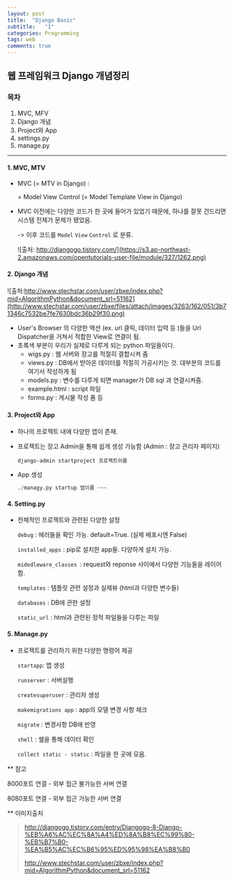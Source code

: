 ```yaml
---
layout: post
title:  "Django Basic"
subtitle:   "1"
categories: Programming
tags: web
comments: true
---
```




## 웹 프레임워크 Django 개념정리

### 목차

1. MVC, MFV
2. Django 개념
3. Project와 App
4. settings.py
5. manage.py



---



#### 1. MVC, MTV

- MVC (= MTV in Django) :

   = Model View Control (= Model Template View in Django)

- MVC 이전에는 다양한 코드가 한 곳에 들어가 있었기 때문에, 하나를 잘못 건드리면 시스템 전체가 문제가 됐었음. 

   -> 이후 코드를 `Model` `View` `Control` 로 분류. 



   ![출처: http://djangogo.tistory.com/](https://s3.ap-northeast-2.amazonaws.com/opentutorials-user-file/module/327/1262.png)


#### 2. Django 개념

![출처:http://www.stechstar.com/user/zbxe/index.php?mid=AlgorithmPython&document_srl=51162](http://www.stechstar.com/user/zbxe/files/attach/images/3263/162/051/3b71346c7532be7fe7630bdc36b29f30.png)



- User's Browser 의 다양한 액션 (ex. url 클릭, 데이터 입력 등 )들을 Url Dispatcher을 거쳐서 적합한 View로 연결이 됨.
- 초록색 부분이 우리가 실제로 다루게 되는 python 파일들이다.
  - wigs.py : 웹 서버와 장고를 적절히 결합시켜 줌
  -  views.py : DB에서 받아온 데이터를 적절히 가공시키는 것. 대부분의 코드를 여기서 작성하게 됨
  - models.py : 변수를 다루게 되면 manager가 DB sql 과 연결시켜줌.
  - example.html : script 파일
  - forms.py : 게시물 작성 폼 등





#### 3. Project와 App

- 하나의 프로젝트 내에 다양한 앱이 존재.

- 프로젝트는 장고 Admin을 통해 쉽게 생성 가능함 (Admin : 장고 관리자 페이지)

  ~~~ django-admin startproject 프로젝트이름 ~~~
  django-admin startproject 프로젝트이름
  ~~~

- App 생성

  ~~~ ./managy.py startup 앱이름 ~~~
  ./managy.py startup 앱이름 ~~~
  ~~~

  



#### 4. Setting.py

- 전체적인 프로젝트와 관련된 다양한 설정

  `debug` : 에러들을 확인 가능. default=True. (실제 배포시엔 False)

  `installed_apps` : pip로 설치한 app들. 다양하게 설치 가능.

  `midedleware_classes `: request와 reponse 사이에서 다양한 기능들을 레이어함.

  `templates` : 템플릿 관련 설정과 실제뷰 (html과 다양한 변수들)

  `databases` : DB에 관한 설정

  `static_url` : html과 관련된 정적 파일들을 다루는 파일






#### 5. Manage.py

- 프로젝트를 관리하기 위한 다양한 명령어 제공

  `startapp`: 앱 생성

  `runserver` : 서버실행

  `createsuperuser` : 관리자 생성

  `makemigrations app` : app의 모델 변경 사항 체크 

  `migrate` : 변경사항 DB에 반영

  `shell` : 쉘을 통해 데이터 확인 

  `collect static - static` : 파일을 한 곳에 모음.




** 참고

8000포트 연결 - 외부 접근 불가능한 서버 연결

8080포트 연결 - 외부 접근 가능한 서버 연결







** 이미지출처

>  http://djangogo.tistory.com/entry/Djangogo-8-Django-%EB%A6%AC%EC%8A%A4%ED%8A%B8%EC%99%80-%EB%B7%B0-%EA%B5%AC%EC%B6%95%ED%95%98%EA%B8%B0
>
> http://www.stechstar.com/user/zbxe/index.php?mid=AlgorithmPython&document_srl=51162




